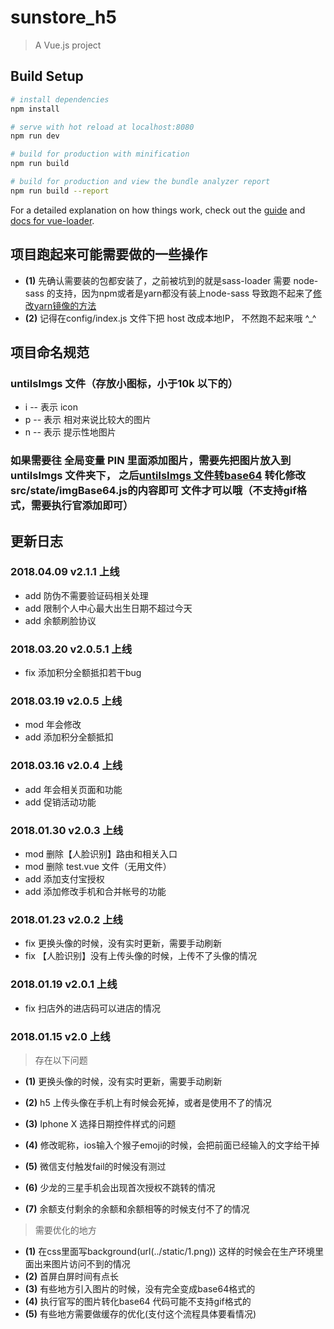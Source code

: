 # sunstore_h5

> A Vue.js project

## Build Setup

``` bash
# install dependencies
npm install

# serve with hot reload at localhost:8080
npm run dev

# build for production with minification
npm run build

# build for production and view the bundle analyzer report
npm run build --report
```

For a detailed explanation on how things work, check out the [guide](http://vuejs-templates.github.io/webpack/) and [docs for vue-loader](http://vuejs.github.io/vue-loader).

## 项目跑起来可能需要做的一些操作

* __(1)__ 先确认需要装的包都安装了，之前被坑到的就是sass-loader 需要 node-sass 的支持，因为npm或者是yarn都没有装上node-sass 导致跑不起来了[修改yarn镜像的方法](https://ixu.me/node-sass-init-error.html)
* __(2)__ 记得在config/index.js 文件下把 host 改成本地IP， 不然跑不起来哦 ^_^

## 项目命名规范

### untilsImgs 文件（存放小图标，小于10k 以下的）

* i --  表示 icon
* p --  表示 相对来说比较大的图片
* n --  表示 提示性地图片

### 如果需要往 全局变量 PIN 里面添加图片，需要先把图片放入到 untilsImgs 文件夹下， 之后[untilsImgs 文件转base64](https://guoqs.github.io/demos/convertImgsTobase.html) 转化修改 src/state/imgBase64.js的内容即可 文件才可以哦（不支持gif格式，需要执行官添加即可）

## 更新日志

### 2018.04.09 v2.1.1 上线

* add 防伪不需要验证码相关处理
* add 限制个人中心最大出生日期不超过今天
* add 余额刷脸协议

### 2018.03.20 v2.0.5.1 上线

* fix 添加积分全额抵扣若干bug

### 2018.03.19 v2.0.5 上线

* mod 年会修改
* add 添加积分全额抵扣

### 2018.03.16 v2.0.4 上线

* add 年会相关页面和功能
* add 促销活动功能

### 2018.01.30 v2.0.3 上线

* mod 删除【人脸识别】路由和相关入口
* mod 删除 test.vue 文件（无用文件）
* add 添加支付宝授权
* add 添加修改手机和合并帐号的功能

### 2018.01.23 v2.0.2 上线

* fix 更换头像的时候，没有实时更新，需要手动刷新
* fix 【人脸识别】没有上传头像的时候，上传不了头像的情况

### 2018.01.19 v2.0.1 上线

* fix 扫店外的进店码可以进店的情况

### 2018.01.15 v2.0 上线

> 存在以下问题
* __(1)__ 更换头像的时候，没有实时更新，需要手动刷新
* __(2)__ h5 上传头像在手机上有时候会死掉，或者是使用不了的情况
* __(3)__ Iphone X 选择日期控件样式的问题
* __(4)__ 修改昵称，ios输入个猴子emoji的时候，会把前面已经输入的文字给干掉
* __(5)__ 微信支付触发fail的时候没有测过

* __(6)__ 少龙的三星手机会出现首次授权不跳转的情况
* __(7)__ 余额支付剩余的余额和余额相等的时候支付不了的情况
> 需要优化的地方
* __(1)__ 在css里面写background(url(../static/1.png)) 这样的时候会在生产环境里面出来图片访问不到的情况
* __(2)__ 首屏白屏时间有点长
* __(3)__ 有些地方引入图片的时候，没有完全变成base64格式的
* __(4)__ 执行官写的图片转化base64 代码可能不支持gif格式的
* __(5)__ 有些地方需要做缓存的优化(支付这个流程具体要看情况)

